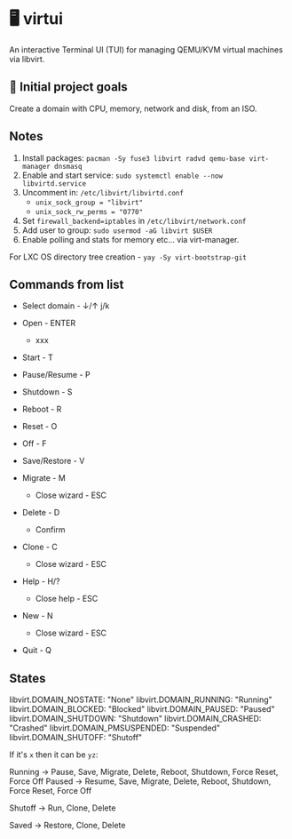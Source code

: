 # 🖥️ virtui

An interactive Terminal UI (TUI) for managing QEMU/KVM virtual machines via libvirt. 

## 🎯 Initial project goals

Create a domain with CPU, memory, network and disk, from an ISO.


## Notes

1. Install packages: `pacman -Sy fuse3 libvirt radvd qemu-base virt-manager dnsmasq`
1. Enable and start service: `sudo systemctl enable --now libvirtd.service`
1. Uncomment in: `/etc/libvirt/libvirtd.conf`
    - `unix_sock_group = "libvirt"`
    - `unix_sock_rw_perms = "0770"`
1. Set `firewall_backend=iptables` in `/etc/libvirt/network.conf`
1. Add user to group: `sudo usermod -aG libvirt $USER`
1. Enable polling and stats for memory etc... via virt-manager.

For LXC OS directory tree creation - `yay -Sy virt-bootstrap-git`


## Commands from list

- Select domain - ↓/↑ j/k

- Open          - ENTER
    - xxx

- Start         - T
- Pause/Resume  - P
- Shutdown      - S
- Reboot        - R
- Reset         - O
- Off           - F
- Save/Restore  - V

- Migrate       - M
    - Close wizard  - ESC

- Delete        - D
    - Confirm

- Clone         - C
    - Close wizard  - ESC

- Help          - H/?
    - Close help    - ESC

- New           - N
    - Close wizard  - ESC

- Quit          - Q


## States

libvirt.DOMAIN_NOSTATE:     "None"
libvirt.DOMAIN_RUNNING:     "Running"
libvirt.DOMAIN_BLOCKED:     "Blocked"
libvirt.DOMAIN_PAUSED:      "Paused"
libvirt.DOMAIN_SHUTDOWN:    "Shutdown"
libvirt.DOMAIN_CRASHED:     "Crashed"
libvirt.DOMAIN_PMSUSPENDED: "Suspended"
libvirt.DOMAIN_SHUTOFF:     "Shutoff"

If it's `x` then it can be `yz`: 

Running -> Pause, Save, Migrate, Delete, Reboot, Shutdown, Force Reset, Force Off
Paused -> Resume, Save, Migrate, Delete, Reboot, Shutdown, Force Reset, Force Off

Shutoff -> Run, Clone, Delete

Saved -> Restore, Clone, Delete
